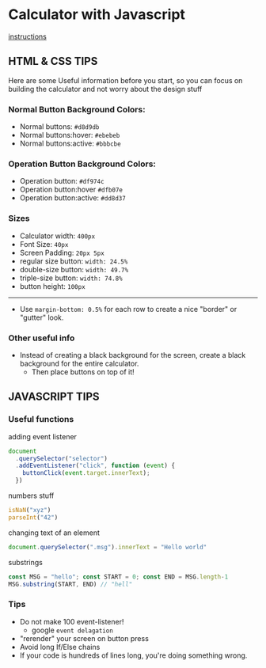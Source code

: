 # Calculator with Javascript
[instructions](https://btholt.github.io/intro-to-web-dev-v2/js-project)

## HTML & CSS TIPS
Here are some Useful information before you start,
so you can focus on building the calculator and not worry about the design stuff

### Normal Button Background Colors:
* Normal buttons:  ``#d8d9db``
* Normal buttons:hover: ``#ebebeb``
* Normal buttons:active: ``#bbbcbe``

### Operation Button Background Colors:
* Operation button: ``#df974c``
* Operation button:hover ``#dfb07e``
* Operation button:active: ``#dd8d37``

### Sizes
* Calculator width: ``400px``
* Font Size: ``40px``
* Screen Padding: ``20px 5px``
* regular size button: ``width: 24.5%``
* double-size button: ``width: 49.7%``
* triple-size button: ``width: 74.8%``
* button height: ``100px``
---
* Use ``margin-bottom: 0.5%`` for each row to create a nice "border" or "gutter" look.

### Other useful info
* Instead of creating a black background for the screen, create a black background for the entire calculator.
    * Then place buttons on top of it!

## JAVASCRIPT TIPS

### Useful functions

adding event listener
```javascript
document
  .querySelector("selector")
  .addEventListener("click", function (event) {
    buttonClick(event.target.innerText);
  })
```

numbers stuff
```javascript
isNaN("xyz")
parseInt("42")
```

changing text of an element 
```javascript
document.querySelector(".msg").innerText = "Hello world"
```

substrings
```javascript
const MSG = "hello"; const START = 0; const END = MSG.length-1
MSG.substring(START, END) // "hell"
```

### Tips
* Do not make 100 event-listener!
    * google ```event delagation```
* "rerender" your screen on button press
* Avoid long If/Else chains
* If your code is hundreds of lines long, you're doing something wrong.

